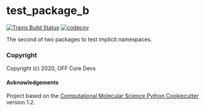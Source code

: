 test_package_b
==============================
[//]: # (Badges)
[![Travis Build Status](https://travis-ci.com/REPLACE_WITH_OWNER_ACCOUNT/test_package_b.svg?branch=master)](https://travis-ci.com/REPLACE_WITH_OWNER_ACCOUNT/test_package_b)
[![codecov](https://codecov.io/gh/REPLACE_WITH_OWNER_ACCOUNT/test_package_b/branch/master/graph/badge.svg)](https://codecov.io/gh/REPLACE_WITH_OWNER_ACCOUNT/test_package_b/branch/master)

The second of two packages to test implicit namespaces.

### Copyright

Copyright (c) 2020, OFF Core Devs


#### Acknowledgements
 
Project based on the 
[Computational Molecular Science Python Cookiecutter](https://github.com/molssi/cookiecutter-cms) version 1.2.
